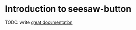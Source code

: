 # Introduction to seesaw-button

TODO: write [great documentation](http://jacobian.org/writing/great-documentation/what-to-write/)

